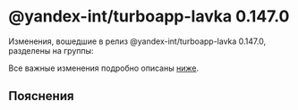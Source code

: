 # @yandex-int/turboapp-lavka 0.147.0

<!-- ЧЕЛОВЕЧЕСКОЕ ВСТУПЛЕНИЕ -->

Изменения, вошедшие в релиз @yandex-int/turboapp-lavka 0.147.0, разделены на группы:

Все важные изменения подробно описаны [ниже](#Пояснения).

## Пояснения


